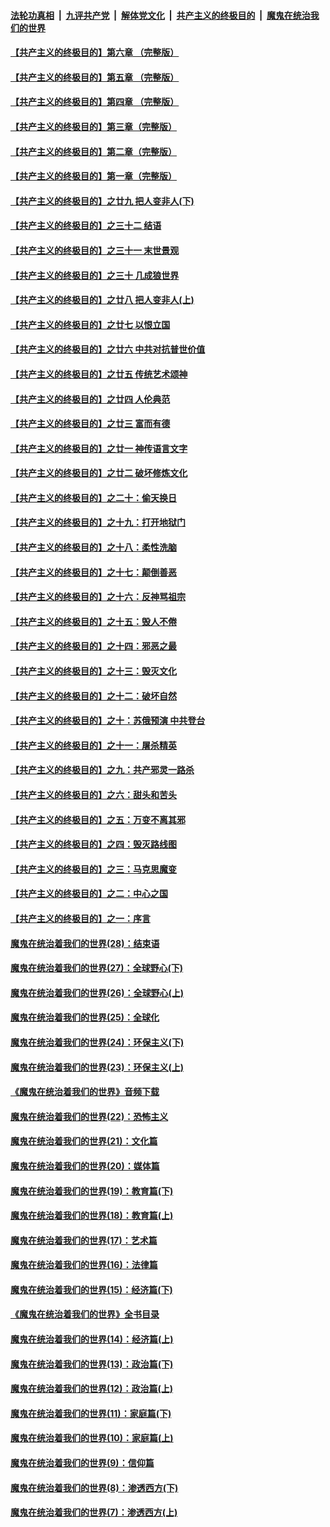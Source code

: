

####  [法轮功真相](../../../../basic/blob/master/README.md?t=06082331) &nbsp;|&nbsp; [九评共产党](../../../../9ping.md/blob/master/README.md?t=06082331) &nbsp;|&nbsp; [解体党文化](../../../../jtdwh.md/blob/master/README.md?t=06082331)  &nbsp;|&nbsp; [共产主义的终极目的](../../../../gczydzjmd.md/blob/master/README.md?t=06082331) &nbsp;|&nbsp; [魔鬼在统治我们的世界](../../../../mgztzwmdsj.md/blob/master/README.md?t=06082331) 

#### [【共产主义的终极目的】第六章 （完整版）](../pages/nsc422/n11428913.md?t=06082331) 

#### [【共产主义的终极目的】第五章 （完整版）](../pages/nsc422/n11428912.md?t=06082331) 

#### [【共产主义的终极目的】第四章 （完整版）](../pages/nsc422/n11428907.md?t=06082331) 

#### [【共产主义的终极目的】第三章（完整版）](../pages/nsc422/n11428848.md?t=06082331) 

#### [【共产主义的终极目的】第二章（完整版）](../pages/nsc422/n11428831.md?t=06082331) 

#### [【共产主义的终极目的】第一章（完整版）](../pages/nsc422/n11417651.md?t=06082331) 

#### [【共产主义的终极目的】之廿九 把人变非人(下)](../pages/nsc422/n11344140.md?t=06082331) 

#### [【共产主义的终极目的】之三十二 结语](../pages/nsc422/n11360535.md?t=06082331) 

#### [【共产主义的终极目的】之三十一 末世景观](../pages/nsc422/n11351129.md?t=06082331) 

#### [【共产主义的终极目的】之三十 几成狼世界](../pages/nsc422/n11348280.md?t=06082331) 

#### [【共产主义的终极目的】之廿八 把人变非人(上)](../pages/nsc422/n11340492.md?t=06082331) 

#### [【共产主义的终极目的】之廿七 以恨立国](../pages/nsc422/n11336944.md?t=06082331) 

#### [【共产主义的终极目的】之廿六 中共对抗普世价值](../pages/nsc422/n11324785.md?t=06082331) 

#### [【共产主义的终极目的】之廿五 传统艺术颂神](../pages/nsc422/n11296396.md?t=06082331) 

#### [【共产主义的终极目的】之廿四 人伦典范](../pages/nsc422/n11296397.md?t=06082331) 

#### [【共产主义的终极目的】之廿三 富而有德](../pages/nsc422/n11283598.md?t=06082331) 

#### [【共产主义的终极目的】之廿一 神传语言文字](../pages/nsc422/n11263265.md?t=06082331) 

#### [【共产主义的终极目的】之廿二 破坏修炼文化](../pages/nsc422/n11245728.md?t=06082331) 

#### [【共产主义的终极目的】之二十：偷天换日](../pages/nsc422/n11238846.md?t=06082331) 

#### [【共产主义的终极目的】之十九：打开地狱门](../pages/nsc422/n11206376.md?t=06082331) 

#### [【共产主义的终极目的】之十八：柔性洗脑](../pages/nsc422/n11199994.md?t=06082331) 

#### [【共产主义的终极目的】之十七：颠倒善恶](../pages/nsc422/n11179782.md?t=06082331) 

#### [【共产主义的终极目的】之十六：反神骂祖宗](../pages/nsc422/n11166798.md?t=06082331) 

#### [【共产主义的终极目的】之十五：毁人不倦](../pages/nsc422/n11166792.md?t=06082331) 

#### [【共产主义的终极目的】之十四：邪恶之最](../pages/nsc422/n11150249.md?t=06082331) 

#### [【共产主义的终极目的】之十三：毁灭文化](../pages/nsc422/n11135227.md?t=06082331) 

#### [【共产主义的终极目的】之十二：破坏自然](../pages/nsc422/n11135214.md?t=06082331) 

#### [【共产主义的终极目的】之十：苏俄预演 中共登台](../pages/nsc422/n11118424.md?t=06082331) 

#### [【共产主义的终极目的】之十一：屠杀精英](../pages/nsc422/n11118442.md?t=06082331) 

#### [【共产主义的终极目的】之九：共产邪灵一路杀](../pages/nsc422/n11114139.md?t=06082331) 

#### [【共产主义的终极目的】之六：甜头和苦头](../pages/nsc422/n11096971.md?t=06082331) 

#### [【共产主义的终极目的】之五：万变不离其邪](../pages/nsc422/n11091285.md?t=06082331) 

#### [【共产主义的终极目的】之四：毁灭路线图](../pages/nsc422/n11086284.md?t=06082331) 

#### [【共产主义的终极目的】之三：马克思魔变](../pages/nsc422/n11061941.md?t=06082331) 

#### [【共产主义的终极目的】之二：中心之国](../pages/nsc422/n11047728.md?t=06082331) 

#### [【共产主义的终极目的】之一：序言](../pages/nsc422/n11086077.md?t=06082331) 

#### [魔鬼在统治着我们的世界(28)：结束语](../pages/nsc422/n10936246.md?t=06082331) 

#### [魔鬼在统治着我们的世界(27)：全球野心(下)](../pages/nsc422/n10928319.md?t=06082331) 

#### [魔鬼在统治着我们的世界(26)：全球野心(上)](../pages/nsc422/n10900318.md?t=06082331) 

#### [魔鬼在统治着我们的世界(25)：全球化](../pages/nsc422/n10788205.md?t=06082331) 

#### [魔鬼在统治着我们的世界(24)：环保主义(下)](../pages/nsc422/n10695307.md?t=06082331) 

#### [魔鬼在统治着我们的世界(23)：环保主义(上)](../pages/nsc422/n10688613.md?t=06082331) 

#### [《魔鬼在统治着我们的世界》音频下载](../pages/nsc422/n10635553.md?t=06082331) 

#### [魔鬼在统治着我们的世界(22)：恐怖主义](../pages/nsc422/n10614727.md?t=06082331) 

#### [魔鬼在统治着我们的世界(21)：文化篇](../pages/nsc422/n10597706.md?t=06082331) 

#### [魔鬼在统治着我们的世界(20)：媒体篇](../pages/nsc422/n10586579.md?t=06082331) 

#### [魔鬼在统治着我们的世界(19)：教育篇(下)](../pages/nsc422/n10564808.md?t=06082331) 

#### [魔鬼在统治着我们的世界(18)：教育篇(上)](../pages/nsc422/n10526970.md?t=06082331) 

#### [魔鬼在统治着我们的世界(17)：艺术篇](../pages/nsc422/n10499093.md?t=06082331) 

#### [魔鬼在统治着我们的世界(16)：法律篇](../pages/nsc422/n10485969.md?t=06082331) 

#### [魔鬼在统治着我们的世界(15)：经济篇(下)](../pages/nsc422/n10469975.md?t=06082331) 

#### [《魔鬼在统治着我们的世界》全书目录](../pages/nsc422/n10464261.md?t=06082331) 

#### [魔鬼在统治着我们的世界(14)：经济篇(上)](../pages/nsc422/n10457370.md?t=06082331) 

#### [魔鬼在统治着我们的世界(13)：政治篇(下)](../pages/nsc422/n10448270.md?t=06082331) 

#### [魔鬼在统治着我们的世界(12)：政治篇(上)](../pages/nsc422/n10444576.md?t=06082331) 

#### [魔鬼在统治着我们的世界(11)：家庭篇(下)](../pages/nsc422/n10440961.md?t=06082331) 

#### [魔鬼在统治着我们的世界(10)：家庭篇(上)](../pages/nsc422/n10435448.md?t=06082331) 

#### [魔鬼在统治着我们的世界(9)：信仰篇](../pages/nsc422/n10432159.md?t=06082331) 

#### [魔鬼在统治着我们的世界(8)：渗透西方(下)](../pages/nsc422/n10429603.md?t=06082331) 

#### [魔鬼在统治着我们的世界(7)：渗透西方(上)](../pages/nsc422/n10426013.md?t=06082331) 

